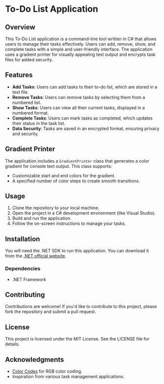 # To-Do List Application

## Overview

This To-Do List application is a command-line tool written in C# that allows users to manage their tasks effectively. Users can add, remove, show, and complete tasks with a simple and user-friendly interface. The application uses a gradient printer for visually appealing text output and encrypts task files for added security.

## Features

- **Add Tasks**: Users can add tasks to their to-do list, which are stored in a text file.
- **Remove Tasks**: Users can remove tasks by selecting them from a numbered list.
- **Show Tasks**: Users can view all their current tasks, displayed in a numbered format.
- **Complete Tasks**: Users can mark tasks as completed, which updates their status in the task list.
- **Data Security**: Tasks are saved in an encrypted format, ensuring privacy and security.

## Gradient Printer

The application includes a `GradientPrinter` class that generates a color gradient for console text output. This class supports:

- Customizable start and end colors for the gradient.
- A specified number of color steps to create smooth transitions.

## Usage

1. Clone the repository to your local machine.
2. Open the project in a C# development environment (like Visual Studio).
3. Build and run the application.
4. Follow the on-screen instructions to manage your tasks.

## Installation

You will need the .NET SDK to run this application. You can download it from the [.NET official website](https://dotnet.microsoft.com/download).

### Dependencies

- .NET Framework

## Contributing

Contributions are welcome! If you'd like to contribute to this project, please fork the repository and submit a pull request.

## License

This project is licensed under the MIT License. See the LICENSE file for details.

## Acknowledgments

- [Color Codes](https://www.rapidtables.com/web/color/RGB_Color.html) for RGB color coding.
- Inspiration from various task management applications.
